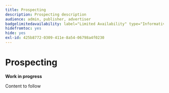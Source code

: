 ```yaml
---
title: Prospecting
description: Prospecting description
audience: admin, publisher, advertiser
badgelimitedavailability: label="Limited Availability" type="Informative" url="https://helpx.adobe.com/legal/product-descriptions/real-time-customer-data-platform-b2b-edition-prime-and-ultimate-packages.html newtab=true"
hidefromtoc: yes
hide: yes
exl-id: 425b8772-0309-411e-8a54-06798a4f0230
---
```

# Prospecting

**Work in progress**

Content to follow
